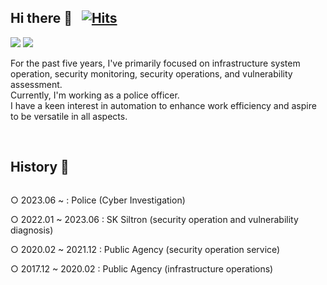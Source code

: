 <!--
**baeyd/baeyd** is a ✨ _special_ ✨ repository because its `README.md` (this file) appears on your GitHub profile.

Here are some ideas to get you started:

- 🔭 I’m currently working on ...
- 🌱 I’m currently learning ...
- 👯 I’m looking to collaborate on ...
- 🤔 I’m looking for help with ...
- 💬 Ask me about ...
- 📫 How to reach me: ...
- 😄 Pronouns: ...
- ⚡ Fun fact: ...
-->

## Hi there 👋 &nbsp; [![Hits](https://hits.seeyoufarm.com/api/count/incr/badge.svg?url=https%3A%2F%2Fgithub.com%2Fbaeyd&count_bg=%2379C83D&title_bg=%23808080&icon=ghostery.svg&icon_color=%23E7E7E7&title=hits&edge_flat=false)](https://hits.seeyoufarm.com)
<a href="https://baeyd.github.io/" target="_blank"><img src="https://img.shields.io/badge/Blog-DD0B78?style=flat-square&logo=GitHub Sponsors&logoColor=white"/></a>
<a href="mailto:byd0105@outlook.com" target="_blank"><img src="https://img.shields.io/badge/byd0105@outlook.com-0A66C2?style=flat-square&logo=Microsoft Outlook&logoColor=white"/></a>

<p dir="auto">
For the past five years, I've primarily focused on infrastructure system operation, security monitoring, security operations, and vulnerability assessment.<br>
Currently, I'm working as a police officer.<br>
I have a keen interest in automation to enhance work efficiency and aspire to be versatile in all aspects.
</p>

<br>

## History 👋 
<div style="display:flex; flex-direction:column; align-items:flex-start;">
    <!-- OS -->
    <div>
        <p dir="auto">○ 2023.06 ~ : Police (Cyber ​​Investigation)<br>
        </p>
        <p dir="auto">○ 2022.01 ~ 2023.06 : SK Siltron (security operation and vulnerability diagnosis)<br>
        </p>
        <p dir="auto">○ 2020.02 ~ 2021.12 : Public Agency (security operation service)<br>
        </p>
        <p dir="auto">○ 2017.12 ~ 2020.02 : Public Agency (infrastructure operations)<br>
        </p>
        <!-- Icon List
        <a href="#"><img src="https://img.shields.io/badge/Windows-4695EB?style=flat-square&logo=Windows&logoColor=white"/></a>
        <a href="#"><img src="https://img.shields.io/badge/Linux-2F2625?style=flat-square&logo=Linux&logoColor=white"/></a>
        <a href="#"><img src="https://img.shields.io/badge/solaris-F80000?style=flat-square&logo=oracle&logoColor=white"/></a>
        <a href="#"><img src="https://img.shields.io/badge/L2 Switch-468145?style=flat-square&logo=Alteon&logoColor=white"/></a>
        <a href="#"><img src="https://img.shields.io/badge/L3 Switch-468145?style=flat-square&logo=Alteon&logoColor=white"/></a>
        <a href="#"><img src="https://img.shields.io/badge/L4 Switch-42B883?style=flat-square&logo=Alteon&logoColor=white"/></a>
        <a href="#"><img src="https://img.shields.io/badge/L7 Switch-84BD00?style=flat-square&logo=Alteon&logoColor=white"/></a>
        <a href="#"><img src="https://img.shields.io/badge/SAN Switch-499848?style=flat-square&logo=Alteon&logoColor=white"/></a>
        <a href="#"><img src="https://img.shields.io/badge/MSSQL-CC2927?style=flat-square&logo=microsoftsqlserver&logoColor=white"/></a>
        <a href="#"><img src="https://img.shields.io/badge/MySQL-4479A1?style=flat-square&logo=Mysql&logoColor=white"/></a>
        <a href="#"><img src="https://img.shields.io/badge/Oracle-F80000?style=flat-square&logo=oracle&logoColor=white"/></a>
        <a href="#"><img src="https://img.shields.io/badge/Postgresql-4169E1?style=flat-square&logo=Postgresql&logoColor=white"/></a>
        <a href="#"><img src="https://img.shields.io/badge/Backup-007DB8?style=flat-square&logo=dell&logoColor=white"/></a>
        <a href="#"><img src="https://img.shields.io/badge/NMS-FE5F50?style=flat-square&logo=SolarWinds&logoColor=white"/></a>
        <a href="#"><img src="https://img.shields.io/badge/FMS-00465B?style=flat-square&logo=MK119&logoColor=white"/></a>
        <a href="#"><img src="https://img.shields.io/badge/juniper-84B135?style=flat-square&logo=junipernetworks&logoColor=white"/></a>
        <a href="#"><img src="https://img.shields.io/badge/RedCastle-DD0700?style=flat-square&logo=RedCastle&logoColor=white"/></a>
        <a href="#"><img src="https://img.shields.io/badge/SecureGuard-0096D6?style=flat-square&logo=Secure Guard&logoColor=white"/></a>
        <a href="#"><img src="https://img.shields.io/badge/Apache-D22128?style=flat-square&logo=Apache&logoColor=white"/></a>
        <a href="#"><img src="https://img.shields.io/badge/Tomcat-50A135?style=flat-square&logo=apachetomcat&logoColor=white"/></a>
        <a href="#"><img src="https://img.shields.io/badge/Webtob-21375A?style=flat-square&logo=Webtob&logoColor=white"/></a>
        <a href="#"><img src="https://img.shields.io/badge/Jeus-6236FF?style=flat-square&logo=Jeus&logoColor=white"/></a>
        <a href="#"><img src="https://img.shields.io/badge/IIS-F8DC75?style=flat-square&logo=IIS&logoColor=white"/></a>
        <a href="#"><img src="https://img.shields.io/badge/Storage-E60027?style=flat-square&logo=hitachi&logoColor=white"/></a>
        <a href="#"><img src="https://img.shields.io/badge/NAS-007DB8?style=flat-square&logo=dell&logoColor=white"/></a>
        <a href="#"><img src="https://img.shields.io/badge/FW-FA243C?style=flat-square&logo=Ahnlab&logoColor=white"/></a>
        <a href="#"><img src="https://img.shields.io/badge/IPS-FDEE21?style=flat-square&logo=wins&logoColor=white"/></a>
        <a href="#"><img src="https://img.shields.io/badge/WAF-225593?style=flat-square&logo=WAPPLES&logoColor=white"/></a>
        <a href="#"><img src="https://img.shields.io/badge/DBSafer-FF6441?style=flat-square&logo=DBSafer&logoColor=white"/></a>
        <a href="#"><img src="https://img.shields.io/badge/Smartxfilter-1287B1?style=flat-square&logo=Smartxfilter&logoColor=white"/></a>
        <a href="#"><img src="https://img.shields.io/badge/ESM-E10098?style=flat-square&logo=ESM&logoColor=white"/></a>
        <a href="#"><img src="https://img.shields.io/badge/SIEM-4E5EE4?style=flat-square&logo=ESM&logoColor=white"/></a>
        <a href="#"><img src="https://img.shields.io/badge/PMS-FB4F14?style=flat-square&logo=quest&logoColor=white"/></a>
        <a href="#"><img src="https://img.shields.io/badge/AD-4695EB?style=flat-square&logo=Windows&logoColor=white"/></a>
        <a href="#"><img src="https://img.shields.io/badge/Fortify-4695EB?style=flat-square&logo=Fortify&logoColor=white"/></a>
        <a href="#"><img src="https://img.shields.io/badge/SolidStep-FF4F8B?style=flat-square&logo=SolidStep&logoColor=white"/></a>
        <a href="#"><img src="https://img.shields.io/badge/Zap-00549E?style=flat-square&logo=Zap&logoColor=white"/></a>     
        <a href="#"><img src="https://img.shields.io/badge/C-A8B9CC?style=flat-square&logo=C&logoColor=white"/></a>
        <a href="#"><img src="https://img.shields.io/badge/Python-FF9900?style=flat-square&logo=Python&logoColor=white"/></a>
        <a href="#"><img src="https://img.shields.io/badge/Java-1E8CBE?style=flat-square&logo=Java&logoColor=white"/></a>
        <a href="#"><img src="https://img.shields.io/badge/Shell Script-FCC624?style=flat-square&logo=Shell Script&logoColor=white"/></a>
        <a href="#"><img src="https://img.shields.io/badge/Microsoftazure-0078D7?style=flat-square&logo=microsoftazure&logoColor=white"/></a>
        <a href="#"><img src="https://img.shields.io/badge/Kubernetes-0079C1?style=flat-square&logo=kubernetes&logoColor=white"/></a>
        ...<a href="#"><img src="https://img.shields.io/badge/ETC-17181B?style=flat-square&logo=ETC&logoColor=white"/></a>
        -->
    </div>
</div>
